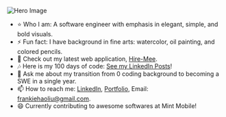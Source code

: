 ![Hero Image](https://s3.us-west-1.amazonaws.com/frankiehliu.com/portfolio-assets/Github+cover.png)
- :star: Who I am: A software engineer with emphasis in elegant, simple, and bold visuals.
- ⚡ Fun fact: I have background in fine arts: watercolor, oil painting, and colored pencils.
- 🔭 Check out my latest web application, [Hire-Mee](http://54.183.118.152:3000/).
- :notes: Here is my 100 days of code: [See my LinkedIn Posts](https://www.linkedin.com/in/liufrankie/)!
- 💬 Ask me about my transition from 0 coding background to becoming a SWE in a single year. 
- 📫 How to reach me: [LinkedIn](https://www.linkedin.com/in/liufrankie/), [Portfolio](https://www.frankiehliu.com/), Email: frankiehaoliu@gmail.com.
- 😄 Currently contributing to awesome softwares at Mint Mobile!

